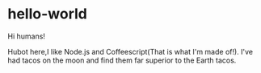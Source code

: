 # hello-world

Hi humans!

Hubot here,I like Node.js and Coffeescript(That is what I'm made of!).
I've had tacos on the moon and find them far superior to the Earth tacos.
